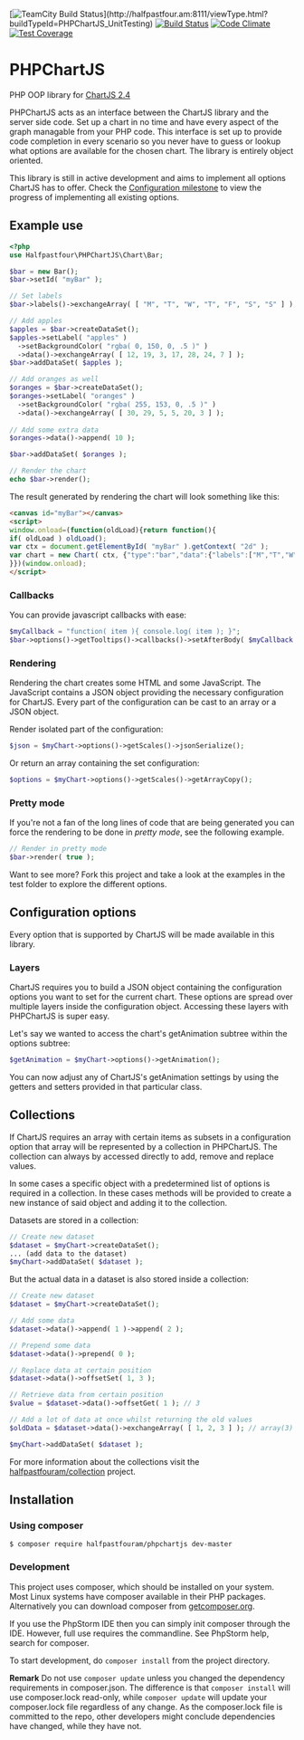 [![TeamCity Build Status](http://halfpastfour.am:8111/app/rest/builds/buildType:(id:PHPChartJS_UnitTesting)/statusIcon)](http://halfpastfour.am:8111/viewType.html?buildTypeId=PHPChartJS_UnitTesting)
[![Build Status](https://travis-ci.org/halfpastfouram/PHPChartJS.svg?branch=master)](https://travis-ci.org/halfpastfouram/PHPChartJS)
[![Code Climate](https://codeclimate.com/github/halfpastfouram/PHPChartJS/badges/gpa.svg)](https://codeclimate.com/github/halfpastfouram/PHPChartJS)
[![Test Coverage](https://codeclimate.com/github/halfpastfouram/PHPChartJS/badges/coverage.svg)](https://codeclimate.com/github/halfpastfouram/PHPChartJS/coverage)

# PHPChartJS
PHP OOP library for [ChartJS 2.4](http://www.chartjs.org/)

PHPChartJS acts as an interface between the ChartJS library and the server side code. Set up a chart in no time and have every aspect of the graph managable from your PHP code. This interface is set up to provide code completion in every scenario so you never have to guess or lookup what options are available for the chosen chart. The library is entirely object oriented.

This library is still in active development and aims to implement all options ChartJS has to offer. Check the [Configuration milestone](https://github.com/halfpastfouram/PHPChartJS/milestone/1) to view the progress of implementing all existing options.

## Example use
````php
<?php
use Halfpastfour\PHPChartJS\Chart\Bar;

$bar = new Bar();
$bar->setId( "myBar" );

// Set labels
$bar->labels()->exchangeArray( [ "M", "T", "W", "T", "F", "S", "S" ] );

// Add apples
$apples = $bar->createDataSet();
$apples->setLabel( "apples" )
  ->setBackgroundColor( "rgba( 0, 150, 0, .5 )" )
  ->data()->exchangeArray( [ 12, 19, 3, 17, 28, 24, 7 ] );
$bar->addDataSet( $apples );

// Add oranges as well
$oranges = $bar->createDataSet();
$oranges->setLabel( "oranges" )
  ->setBackgroundColor( "rgba( 255, 153, 0, .5 )" )
  ->data()->exchangeArray( [ 30, 29, 5, 5, 20, 3 ] );
  
// Add some extra data
$oranges->data()->append( 10 );

$bar->addDataSet( $oranges );

// Render the chart
echo $bar->render();
````
The result generated by rendering the chart will look something like this:

````html
<canvas id="myBar"></canvas>
<script>
window.onload=(function(oldLoad){return function(){
if( oldLoad ) oldLoad();
var ctx = document.getElementById( "myBar" ).getContext( "2d" );
var chart = new Chart( ctx, {"type":"bar","data":{"labels":["M","T","W","T","F","S","S"],"datasets":[{"data":[12,19,3,17,28,24,7],"label":"apples","backgroundColor":"rgba( 0, 150, 0, .5 )"},{"data":[30,29,5,5,20,3,10],"label":"oranges","backgroundColor":"rgba( 255, 153, 0, .5 )"}]}} );
}})(window.onload);
</script>
````

### Callbacks
You can provide javascript callbacks with ease:

````php
$myCallback = "function( item ){ console.log( item ); }";
$bar->options()->getTooltips()->callbacks()->setAfterBody( $myCallback );
````

### Rendering

Rendering the chart creates some HTML and some JavaScript. The JavaScript contains a JSON object providing the necessary
configuration for ChartJS. Every part of the configuration can be cast to an array or a JSON object.

Render isolated part of the configuration:

````php
$json = $myChart->options()->getScales()->jsonSerialize();
````

Or return an array containing the set configuration:

````php
$options = $myChart->options()->getScales()->getArrayCopy();
````


### Pretty mode
If you're not a fan of the long lines of code that are being generated you can force the rendering to be done in *pretty mode*, see the following example.

````php
// Render in pretty mode
$bar->render( true );
````

Want to see more? Fork this project and take a look at the examples in the test folder to explore the different options.

## Configuration options
Every option that is supported by ChartJS will be made available in this library.

### Layers
ChartJS requires you to build a JSON object containing the configuration options you want to set for the current chart.
These options are spread over multiple layers inside the configuration object. Accessing these layers with PHPChartJS is
 super easy.

Let's say we wanted to access the chart's getAnimation subtree within the options subtree:
````php
$getAnimation = $myChart->options()->getAnimation();
````
You can now adjust any of ChartJS's getAnimation settings by using the getters and setters provided in that particular class.

## Collections
If ChartJS requires an array with certain items as subsets in a configuration option that array will be represented by a
collection in PHPChartJS. The collection can always by accessed directly to add, remove and replace values.

In some cases a specific object with a predetermined list of options is required in a collection. In these cases methods
will be provided to create a new instance of said object and adding it to the collection.

Datasets are stored in a collection:

````php
// Create new dataset
$dataset = $myChart->createDataSet();
... (add data to the dataset)
$myChart->addDataSet( $dataset );
````

But the actual data in a dataset is also stored inside a collection:

````php
// Create new dataset
$dataset = $myChart->createDataSet();

// Add some data 
$dataset->data()->append( 1 )->append( 2 );

// Prepend some data
$dataset->data()->prepend( 0 );

// Replace data at certain position
$dataset->data()->offsetSet( 1, 3 );

// Retrieve data from certain position
$value = $dataset->data()->offsetGet( 1 ); // 3

// Add a lot of data at once whilst returning the old values
$oldData = $dataset->data()->exchangeArray( [ 1, 2, 3 ] ); // array(3) { [0]=> int(1) [1]=> int(2) [2]=> int(3) }

$myChart->addDataSet( $dataset );
````
For more information about the collections visit the [halfpastfouram/collection](https://github.com/halfpastfouram/collection) project.

## Installation

### Using composer
    $ composer require halfpastfouram/phpchartjs dev-master

### Development
This project uses composer, which should be installed on your system. Most
Linux systems have composer available in their PHP packages.
Alternatively you can download composer from [getcomposer.org](http://getcomposer.org).

If you use the PhpStorm IDE then you can simply init composer through the IDE. However,
full use requires the commandline. See PhpStorm help, search for composer.

To start development, do `composer install` from the project directory. 

**Remark** Do not use `composer update` unless you changed the dependency requirements in composer.json.
The difference is that `composer install` will use composer.lock read-only, 
while `composer update` will update your composer.lock file regardless of any change.
As the composer.lock file is committed to the repo, other developers might conclude 
dependencies have changed, while they have not.
